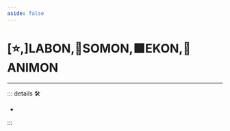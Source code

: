 ```yaml
---
aside: false
---
```

# [⭐,]<labor>LABON</labor>,🔷<soma>SOMON</soma>,🟩<ekos>EKON</ekos>,💜<anima>ANIMON</anima>

---

<!-- =================================================== -->
<!-- =================================================== -->
<!-- =================================================== -->
<!-- =================================================== -->
<!-- =================================================== -->
::: details 🛠

-

:::